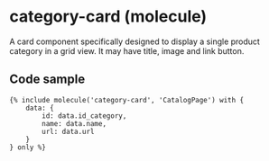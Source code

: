 # category-card (molecule)

A card component specifically designed to display a single product category in a grid view. It may have title, image and link button.

## Code sample

```
{% include molecule('category-card', 'CatalogPage') with {
    data: {
        id: data.id_category,
        name: data.name,
        url: data.url
    }
} only %}
```
